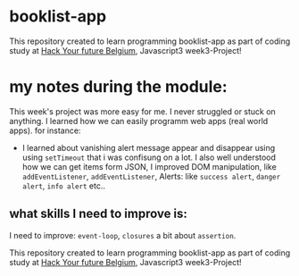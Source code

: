 # booklist-app

This repository created to learn programming booklist-app as part of coding study at [Hack Your future Belgium](https://github.com/HackYourFutureBelgium), Javascript3 week3-Project!

# my notes during the module:

This week's project was more easy for me. I never struggled or stuck on anything.
I learned how we can easily programm web apps (real world apps).
for instance:

- I learned about vanishing alert message appear and disappear using using `setTimeout` that i was confisung on a lot.
  I also well understood how we can get items form JSON,
  I improved DOM manipulation, like `addEventListener`, `addEventListener`, Alerts: like `success alert`, `danger alert`, `info alert` etc..

## what skills I need to improve is:

I need to improve: `event-loop`, `closures` a bit about `assertion`.

This repository created to learn programming booklist-app as part of coding study at [Hack Your future Belgium](https://github.com/HackYourFutureBelgium), Javascript3 week3-Project! 